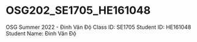 # OSG202_SE1705_HE161048
OSG Summer 2022 - Đinh Văn Độ
Class ID: SE1705
Student ID: HE161048
Student Name: Đinh Văn Độ
